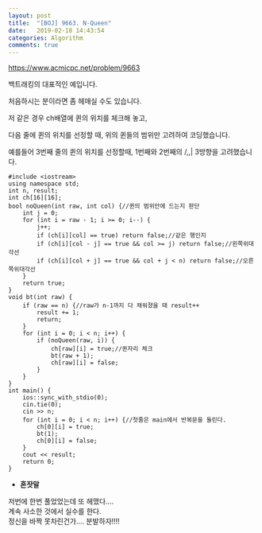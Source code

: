 ```yaml
---
layout: post
title:  "[BOJ] 9663. N-Queen"
date:   2019-02-18 14:43:54
categories: Algorithm
comments: true
---
```


https://www.acmicpc.net/problem/9663  

백트래킹의 대표적인 예입니다.  

처음하시는 분이라면 좀 헤매실 수도 있습니다.  

저 같은 경우 ch배열에 퀸의 위치를 체크해 놓고,  

다음 줄에 퀸의 위치를 선정할 때, 위의 퀸들의 범위만 고려하여 코딩했습니다.  

예를들어 3번째 줄의 퀸의 위치를 선정할때, 1번째와 2번째의 /,\,| 3방향을 고려했습니다.  



~~~
#include <iostream>
using namespace std;
int n, result;
int ch[16][16];
bool noQueen(int raw, int col) {//퀸의 범위안에 드는지 판단
	int j = 0;
	for (int i = raw - 1; i >= 0; i--) {
		j++;
		if (ch[i][col] == true) return false;//같은 행인지
		if (ch[i][col - j] == true && col >= j) return false;//왼쪽위대각선
		if (ch[i][col + j] == true && col + j < n) return false;//오른쪽위대각선
	}
	return true;
}
void bt(int raw) {
	if (raw == n) {//raw가 n-1까지 다 채워졌을 때 result++
		result += 1;
		return;
	}
	for (int i = 0; i < n; i++) {
		if (noQueen(raw, i)) {
			ch[raw][i] = true;//퀸자리 체크
			bt(raw + 1);
			ch[raw][i] = false;
		}
	}
}
int main() {
	ios::sync_with_stdio(0);
	cin.tie(0);
	cin >> n;
	for (int i = 0; i < n; i++) {//첫줄은 main에서 반복문을 돌린다.
		ch[0][i] = true;
		bt(1);
		ch[0][i] = false;
	}
	cout << result;
	return 0;
}
~~~

- **혼잣말**

저번에 한번 풀었었는데 또 헤맸다....  
계속 사소한 것에서 실수를 한다.  
정신을 바짝 못차린건가.... 분발하자!!!!
